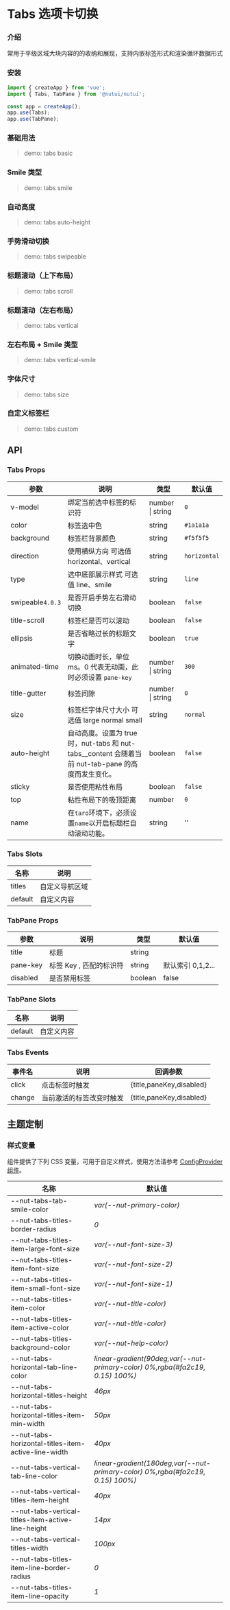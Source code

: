 # Tabs 选项卡切换

### 介绍

常用于平级区域大块内容的的收纳和展现，支持内嵌标签形式和渲染循环数据形式

### 安装

```js
import { createApp } from 'vue';
import { Tabs, TabPane } from '@nutui/nutui';

const app = createApp();
app.use(Tabs);
app.use(TabPane);
```

### 基础用法

> demo: tabs basic

### Smile 类型

> demo: tabs smile

### 自动高度

> demo: tabs auto-height

### 手势滑动切换

> demo: tabs swipeable

### 标题滚动（上下布局）

> demo: tabs scroll

### 标题滚动（左右布局）

> demo: tabs vertical

### 左右布局 + Smile 类型

> demo: tabs vertical-smile

### 字体尺寸

> demo: tabs size

### 自定义标签栏

> demo: tabs custom

## API

### Tabs Props

| 参数 | 说明 | 类型 | 默认值 |
| --- | --- | --- | --- |
| v-model | 绑定当前选中标签的标识符 | number \| string | `0` |
| color | 标签选中色 | string | `#1a1a1a` |
| background | 标签栏背景颜色 | string | `#f5f5f5` |
| direction | 使用横纵方向 可选值 horizontal、vertical | string | `horizontal` |
| type | 选中底部展示样式 可选值 line、smile | string | `line` |
| swipeable`4.0.3` | 是否开启手势左右滑动切换 | boolean | `false` |
| title-scroll | 标签栏是否可以滚动 | boolean | `false` |
| ellipsis | 是否省略过长的标题文字 | boolean | `true` |
| animated-time | 切换动画时长，单位 ms。0 代表无动画，此时必须设置 `pane-key` | number \| string | `300` |
| title-gutter | 标签间隙 | number \| string | `0` |
| size | 标签栏字体尺寸大小 可选值 large normal small | string | `normal` |
| auto-height | 自动高度。设置为 true 时，nut-tabs 和 nut-tabs\_\_content 会随着当前 nut-tab-pane 的高度而发生变化。 | boolean | `false` |
| sticky | 是否使用粘性布局 | boolean | `false` |
| top | 粘性布局下的吸顶距离 | number | `0` |
| name | 在`taro`环境下，必须设置`name`以开启标题栏自动滚动功能。 | string | '' |

### Tabs Slots

| 名称 | 说明 |
| --- | --- |
| titles | 自定义导航区域 |
| default | 自定义内容 |

### TabPane Props

| 参数 | 说明 | 类型 | 默认值 |
| --- | --- | --- | --- |
| title | 标题 | string |  |
| pane-key | 标签 Key , 匹配的标识符 | string | 默认索引 0,1,2... |
| disabled | 是否禁用标签 | boolean | false |

### TabPane Slots

| 名称 | 说明 |
| --- | --- |
| default | 自定义内容 |

### Tabs Events

| 事件名 | 说明 | 回调参数 |
| --- | --- | --- |
| click | 点击标签时触发 | {title,paneKey,disabled} |
| change | 当前激活的标签改变时触发 | {title,paneKey,disabled} |

## 主题定制

### 样式变量

组件提供了下列 CSS 变量，可用于自定义样式，使用方法请参考 [ConfigProvider 组件](#/zh-CN/component/configprovider)。

| 名称 | 默认值 |
| --- | --- |
| --nut-tabs-tab-smile-color | _var(--nut-primary-color)_ |
| --nut-tabs-titles-border-radius | _0_ |
| --nut-tabs-titles-item-large-font-size | _var(--nut-font-size-3)_ |
| --nut-tabs-titles-item-font-size | _var(--nut-font-size-2)_ |
| --nut-tabs-titles-item-small-font-size | _var(--nut-font-size-1)_ |
| --nut-tabs-titles-item-color | _var(--nut-title-color)_ |
| --nut-tabs-titles-item-active-color | _var(--nut-title-color)_ |
| --nut-tabs-titles-background-color | _var(--nut-help-color)_ |
| --nut-tabs-horizontal-tab-line-color | _linear-gradient(90deg,var(--nut-primary-color) 0%,rgba(#fa2c19, 0.15) 100%)_ |
| --nut-tabs-horizontal-titles-height | _46px_ |
| --nut-tabs-horizontal-titles-item-min-width | _50px_ |
| --nut-tabs-horizontal-titles-item-active-line-width | _40px_ |
| --nut-tabs-vertical-tab-line-color | _linear-gradient(180deg,var(--nut-primary-color) 0%,rgba(#fa2c19, 0.15) 100%)_ |
| --nut-tabs-vertical-titles-item-height | _40px_ |
| --nut-tabs-vertical-titles-item-active-line-height | _14px_ |
| --nut-tabs-vertical-titles-width | _100px_ |
| --nut-tabs-titles-item-line-border-radius | _0_ |
| --nut-tabs-titles-item-line-opacity | _1_ |
